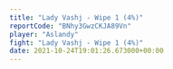 ```yaml
---
title: "Lady Vashj - Wipe 1 (4%)"
reportCode: "BNhy3GwzCKJA89Vn"
player: "Aslandy"
fight: "Lady Vashj - Wipe 1 (4%)"
date: 2021-10-24T19:01:26.673000+00:00
---
```

